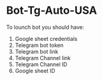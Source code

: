 # Bot-Tg-Auto-USA

To lounch bot you should have:

1) Google sheet credentials
2) Telegram bot token
3) Telegram bot link
4) Telegram Channel link
5) Telegram Channel ID
6) Google sheet ID